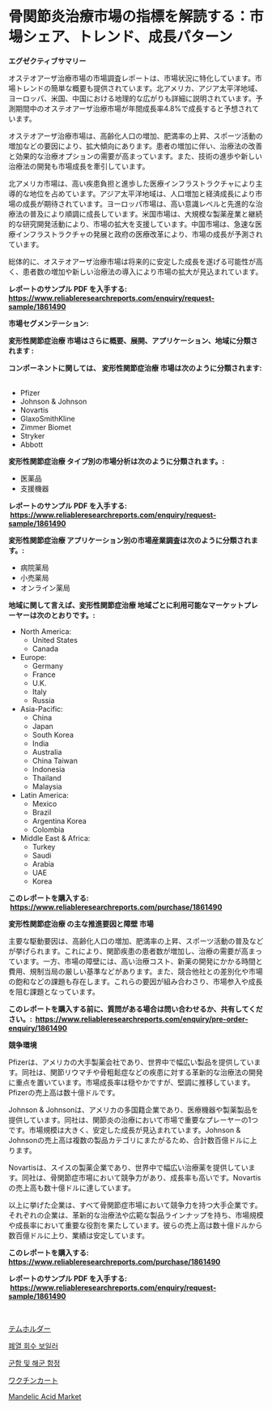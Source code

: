 <p><h1>骨関節炎治療市場の指標を解読する：市場シェア、トレンド、成長パターン</h1></p><p><strong>エグゼクティブサマリー</strong></p>
<p><p>オステオアーザ治療市場の市場調査レポートは、市場状況に特化しています。市場トレンドの簡単な概要も提供されています。北アメリカ、アジア太平洋地域、ヨーロッパ、米国、中国における地理的な広がりも詳細に説明されています。予測期間中のオステオアーザ治療市場が年間成長率4.8%で成長すると予想されています。</p><p>オステオアーザ治療市場は、高齢化人口の増加、肥満率の上昇、スポーツ活動の増加などの要因により、拡大傾向にあります。患者の増加に伴い、治療法の改善と効果的な治療オプションの需要が高まっています。また、技術の進歩や新しい治療法の開発も市場成長を牽引しています。</p><p>北アメリカ市場は、高い疾患負担と進歩した医療インフラストラクチャにより主導的な地位を占めています。アジア太平洋地域は、人口増加と経済成長により市場の成長が期待されています。ヨーロッパ市場は、高い意識レベルと先進的な治療法の普及により順調に成長しています。米国市場は、大規模な製薬産業と継続的な研究開発活動により、市場の拡大を支援しています。中国市場は、急速な医療インフラストラクチャの発展と政府の医療改革により、市場の成長が予測されています。</p><p>総体的に、オステオアーザ治療市場は将来的に安定した成長を遂げる可能性が高く、患者数の増加や新しい治療法の導入により市場の拡大が見込まれています。</p></p>
<p><strong>レポートのサンプル PDF を入手する: <a href="https://www.reliableresearchreports.com/enquiry/request-sample/1861490">https://www.reliableresearchreports.com/enquiry/request-sample/1861490</a></strong></p>
<p><strong>市場セグメンテーション:</strong></p>
<p><strong> 変形性関節症治療 市場はさらに概要、展開、アプリケーション、地域に分類されます :</strong></p>
<p><strong>コンポーネントに関しては、 変形性関節症治療 市場は次のように分類されます: &nbsp;</strong></p>
<p><ul><li>Pfizer</li><li>Johnson & Johnson</li><li>Novartis</li><li>GlaxoSmithKline</li><li>Zimmer Biomet</li><li>Stryker</li><li>Abbott</li></ul></p>
<p><strong> 変形性関節症治療 タイプ別の市場分析は次のように分類されます。:</strong></p>
<p><ul><li>医薬品</li><li>支援機器</li></ul></p>
<p><strong>レポートのサンプル PDF を入手する: &nbsp;<a href="https://www.reliableresearchreports.com/enquiry/request-sample/1861490">https://www.reliableresearchreports.com/enquiry/request-sample/1861490</a></strong></p>
<p><strong> 変形性関節症治療 アプリケーション別の市場産業調査は次のように分類されます。:</strong></p>
<p><ul><li>病院薬局</li><li>小売薬局</li><li>オンライン薬局</li></ul></p>
<p><strong>地域に関して言えば、変形性関節症治療 地域ごとに利用可能なマーケットプレーヤーは次のとおりです。:</strong></p>
<p><ul>
    <li>
        North America:
        <ul>
            <li>United States</li>
            <li>Canada</li>
        </ul>
    </li>
    <li>
        Europe:
        <ul>
            <li>Germany</li>
            <li>France</li>
            <li>U.K.</li>
            <li>Italy</li>
            <li>Russia</li>
        </ul>
    </li>
    <li>
        Asia-Pacific:
        <ul>
            <li>China</li>
            <li>Japan</li>
            <li>South Korea</li>
            <li>India</li>
            <li>Australia</li>
            <li>China Taiwan</li>
            <li>Indonesia</li>
            <li>Thailand</li>
            <li>Malaysia</li>
        </ul>
    </li>
    <li>
        Latin America:
        <ul>
            <li>Mexico</li>
            <li>Brazil</li>
            <li>Argentina Korea</li>
            <li>Colombia</li>
        </ul>
    </li>
    <li>
        Middle East & Africa:
        <ul>
            <li>Turkey</li>
            <li>Saudi</li>
            <li>Arabia</li>
            <li>UAE</li>
            <li>Korea</li>
        </ul>
    </li>
    </ul></p>
<p><strong>このレポートを購入する: &nbsp;<a href="https://www.reliableresearchreports.com/purchase/1861490">https://www.reliableresearchreports.com/purchase/1861490</a></strong></p>
<p><strong>変形性関節症治療 の主な推進要因と障壁 市場</strong></p>
<p><p>主要な駆動要因は、高齢化人口の増加、肥満率の上昇、スポーツ活動の普及などが挙げられます。これにより、関節疾患の患者数が増加し、治療の需要が高まっています。一方、市場の障壁には、高い治療コスト、新薬の開発にかかる時間と費用、規制当局の厳しい基準などがあります。また、競合他社との差別化や市場の飽和などの課題も存在します。これらの要因が組み合わさり、市場参入や成長を阻む課題となっています。</p></p>
<p><strong>このレポートを購入する前に、質問がある場合は問い合わせるか、共有してください。:&nbsp; <a href="https://www.reliableresearchreports.com/enquiry/pre-order-enquiry/1861490">https://www.reliableresearchreports.com/enquiry/pre-order-enquiry/1861490</a></strong></p>
<p><strong>競争環境</strong></p>
<p><p>Pfizerは、アメリカの大手製薬会社であり、世界中で幅広い製品を提供しています。同社は、関節リウマチや骨粗鬆症などの疾患に対する革新的な治療法の開発に重点を置いています。市場成長率は穏やかですが、堅調に推移しています。Pfizerの売上高は数十億ドルです。</p><p>Johnson & Johnsonは、アメリカの多国籍企業であり、医療機器や製薬製品を提供しています。同社は、関節炎の治療において市場で重要なプレーヤーの1つです。市場規模は大きく、安定した成長が見込まれています。Johnson & Johnsonの売上高は複数の製品カテゴリにまたがるため、合計数百億ドルに上ります。</p><p>Novartisは、スイスの製薬企業であり、世界中で幅広い治療薬を提供しています。同社は、骨関節症市場において競争力があり、成長率も高いです。Novartisの売上高も数十億ドルに達しています。</p><p>以上に挙げた企業は、すべて骨関節症市場において競争力を持つ大手企業です。それぞれの企業は、革新的な治療法や広範な製品ラインナップを持ち、市場規模や成長率において重要な役割を果たしています。彼らの売上高は数十億ドルから数百億ドルに上り、業績は安定しています。</p></p>
<p><strong>このレポートを購入する: &nbsp; <a href="https://www.reliableresearchreports.com/purchase/1861490">https://www.reliableresearchreports.com/purchase/1861490</a></strong></p>
<p><strong>レポートのサンプル PDF を入手する: &nbsp;<a href="https://www.reliableresearchreports.com/enquiry/request-sample/1861490">https://www.reliableresearchreports.com/enquiry/request-sample/1861490</a></strong><strong></strong></p>
<p>&nbsp;</p>
<p><p><a href="https://medium.com/@grarrity46/tem%E3%83%9B%E3%83%AB%E3%83%80%E3%83%BC%E5%B8%82%E5%A0%B4%E8%A6%8F%E6%A8%A1%E3%81%AF-%E4%B8%96%E7%95%8C%E7%94%A3%E6%A5%AD%E3%81%AB%E3%81%8A%E3%81%91%E3%82%8B%E6%9C%80%E9%81%A9%E3%81%AA%E3%83%9E%E3%83%BC%E3%82%B1%E3%83%86%E3%82%A3%E3%83%B3%E3%82%B0%E3%83%81%E3%83%A3%E3%83%8D%E3%83%AB%E3%82%92%E6%98%8E%E3%82%89%E3%81%8B%E3%81%AB%E3%81%97%E3%81%BE%E3%81%99-379d166e97bb">テムホルダー</a></p><p><a href="https://medium.com/@sweetums856856/2024%EB%85%84%EB%B6%80%ED%84%B0-2031%EB%85%84%EA%B9%8C%EC%A7%80%EC%9D%98-%EA%B8%B0%EA%B0%84%EC%9D%84-%EC%9C%84%ED%95%9C-%ED%8F%90%EC%97%B4%ED%9A%8C%EC%88%98-%EB%B3%B4%EC%9D%BC%EB%9F%AC-%EC%8B%9C%EC%9E%A5-%EB%B6%84%EC%84%9D-%EB%B0%8F-%EA%B7%9C%EB%AA%A8-%EC%98%88%EC%B8%A1-87a241824461">폐열 회수 보일러</a></p><p><a href="https://medium.com/@isariontaru/warship-%EB%B0%8F-%ED%95%B4%EA%B5%B0-%EC%84%A0%EB%B0%95-%EC%8B%9C%EC%9E%A5-%EA%B2%BD%EC%9F%81-%EB%B6%84%EC%84%9D-%EC%8B%9C%EC%9E%A5-%EB%8F%99%ED%96%A5-%EB%B0%8F-2031%EB%85%84%EA%B9%8C%EC%A7%80%EC%9D%98-%EC%98%88%EC%B8%A1-542dc70aa38d">군함 및 해군 함정</a></p><p><a href="https://medium.com/@rebekaanderson14/%E3%83%AF%E3%82%AF%E3%83%81%E3%83%B3%E3%82%AB%E3%83%BC%E3%83%88%E3%81%AE%E5%B8%82%E5%A0%B4%E3%83%AC%E3%83%9D%E3%83%BC%E3%83%88%E3%81%AF-%E3%81%93%E3%81%AE%E5%B8%82%E5%A0%B4%E3%81%AE%E6%9C%80%E6%96%B0%E3%81%AE%E3%83%88%E3%83%AC%E3%83%B3%E3%83%89%E3%82%84%E6%88%90%E9%95%B7%E3%81%AE%E6%A9%9F%E4%BC%9A%E3%82%92%E6%98%8E%E3%82%89%E3%81%8B%E3%81%AB%E3%81%97%E3%81%A6%E3%81%84%E3%81%BE%E3%81%99-bf53a41709ec">ワクチンカート</a></p><p><a href="https://github.com/Hazelklievgspy6vdcsmu106w/Market-Research-Report-List-1/blob/main/mandelic-acid-market.md">Mandelic Acid Market</a></p></p>